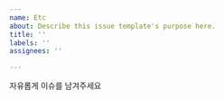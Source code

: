 ```yaml
---
name: Etc
about: Describe this issue template's purpose here.
title: ''
labels: ''
assignees: ''

---
```


자유롭게 이슈를 남겨주세요
